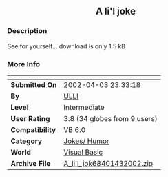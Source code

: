 ﻿<div align="center">

## A li'l joke


</div>

### Description

See for yourself... download is only 1.5 kB
 
### More Info
 


<span>             |<span>
---                |---
**Submitted On**   |2002-04-03 23:33:18
**By**             |[ULLI](https://github.com/Planet-Source-Code/PSCIndex/blob/master/ByAuthor/ulli.md)
**Level**          |Intermediate
**User Rating**    |3.8 (34 globes from 9 users)
**Compatibility**  |VB 6\.0
**Category**       |[Jokes/ Humor](https://github.com/Planet-Source-Code/PSCIndex/blob/master/ByCategory/jokes-humor__1-40.md)
**World**          |[Visual Basic](https://github.com/Planet-Source-Code/PSCIndex/blob/master/ByWorld/visual-basic.md)
**Archive File**   |[A\_li'l\_jok68401432002\.zip](https://github.com/Planet-Source-Code/ulli-a-li-l-joke__1-33400/archive/master.zip)








